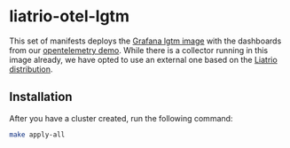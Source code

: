 # liatrio-otel-lgtm

This set of manifests deploys the [Grafana lgtm image](https://github.com/grafana/docker-otel-lgtm) with the dashboards from our [opentelemetry demo](https://github.com/liatrio/opentelemetry-demo/tree/main).  While there is a collector running in this image already, we have opted to use an external one based on the [Liatrio distribution](https://github.com/liatrio/liatrio-otel-collector).

## Installation

After you have a cluster created, run the following command:

```bash
make apply-all
```